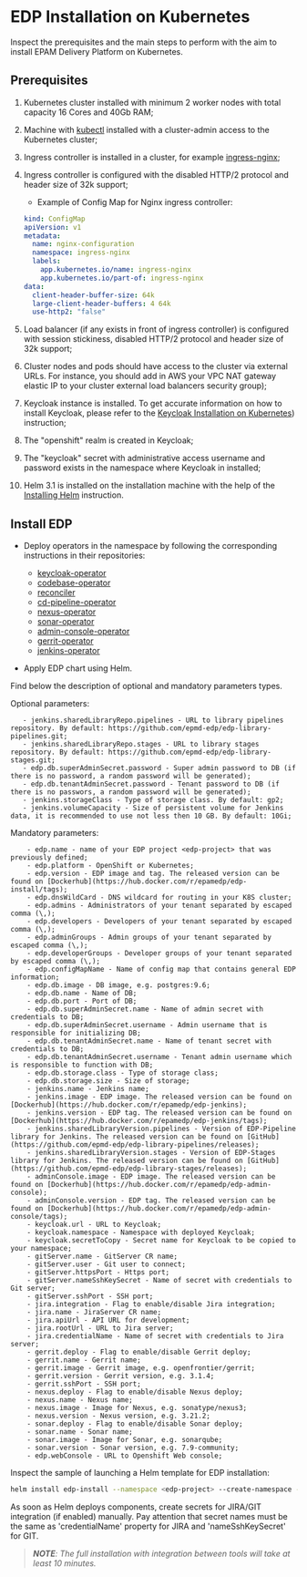 # EDP Installation on Kubernetes

Inspect the prerequisites and the main steps to perform with the aim to install EPAM Delivery Platform on Kubernetes.

## Prerequisites
1. Kubernetes cluster installed with minimum 2 worker nodes with total capacity 16 Cores and 40Gb RAM;
2. Machine with [kubectl](https://kubernetes.io/docs/tasks/tools/install-kubectl/) installed with a cluster-admin access to the Kubernetes cluster;
3. Ingress controller is installed in a cluster, for example [ingress-nginx](https://kubernetes.github.io/ingress-nginx/deploy/);
4. Ingress controller is configured with the disabled HTTP/2 protocol and header size of 32k support;

    - Example of Config Map for Nginx ingress controller:
    ```yaml
    kind: ConfigMap
    apiVersion: v1
    metadata:
      name: nginx-configuration
      namespace: ingress-nginx
      labels:
        app.kubernetes.io/name: ingress-nginx
        app.kubernetes.io/part-of: ingress-nginx
    data:
      client-header-buffer-size: 64k
      large-client-header-buffers: 4 64k
      use-http2: "false"
      ```

5. Load balancer (if any exists in front of ingress controller) is configured with session stickiness, disabled HTTP/2 protocol and header size of 32k support;
6. Cluster nodes and pods should have access to the cluster via external URLs. For instance, you should add in AWS your VPC NAT gateway elastic IP to your cluster external load balancers security group);
7. Keycloak instance is installed. To get accurate information on how to install Keycloak, please refer to the [Keycloak Installation on Kubernetes](kubernetes_install_keycloak.md)) instruction;
8. The "openshift" realm is created in Keycloak;
9. The "keycloak" secret with administrative access username and password exists in the namespace where Keycloak in installed;
10. Helm 3.1 is installed on the installation machine with the help of the [Installing Helm](https://v3.helm.sh/docs/intro/install/) instruction.

## Install EDP
* Deploy operators in the <edp-project> namespace by following the corresponding instructions in their repositories:
    - [keycloak-operator](https://github.com/epmd-edp/keycloak-operator)
    - [codebase-operator](https://github.com/epmd-edp/codebase-operator)
    - [reconciler](https://github.com/epmd-edp/reconciler)
    - [cd-pipeline-operator](https://github.com/epmd-edp/cd-pipeline-operator)
    - [nexus-operator](https://github.com/epmd-edp/nexus-operator)
    - [sonar-operator](https://github.com/epmd-edp/sonar-operator)
    - [admin-console-operator](https://github.com/epmd-edp/admin-console-operator)
    - [gerrit-operator](https://github.com/epmd-edp/gerrit-operator)
    - [jenkins-operator](https://github.com/epmd-edp/jenkins-operator)

* Apply EDP chart using Helm. 

Find below the description of optional and mandatory parameters types.

Optional parameters:
 ```
    - jenkins.sharedLibraryRepo.pipelines - URL to library pipelines repository. By default: https://github.com/epmd-edp/edp-library-pipelines.git;
    - jenkins.sharedLibraryRepo.stages - URL to library stages repository. By default: https://github.com/epmd-edp/edp-library-stages.git;
    - edp.db.superAdminSecret.password - Super admin password to DB (if there is no password, a random password will be generated);
    - edp.db.tenantAdminSecret.password - Tenant password to DB (if there is no passwors, a random password will be generated);
    - jenkins.storageClass - Type of storage class. By default: gp2; 
    - jenkins.volumeCapacity - Size of persistent volume for Jenkins data, it is recommended to use not less then 10 GB. By default: 10Gi;
 ```
 Mandatory parameters: 
  ```   
      - edp.name - name of your EDP project <edp-project> that was previously defined;
      - edp.platform - OpenShift or Kubernetes;
      - edp.version - EDP image and tag. The released version can be found on [Dockerhub](https://hub.docker.com/r/epamedp/edp-install/tags);
      - edp.dnsWildCard - DNS wildcard for routing in your K8S cluster;
      - edp.admins - Administrators of your tenant separated by escaped comma (\,);
      - edp.developers - Developers of your tenant separated by escaped comma (\,);
      - edp.adminGroups - Admin groups of your tenant separated by escaped comma (\,);
      - edp.developerGroups - Developer groups of your tenant separated by escaped comma (\,);
      - edp.configMapName - Name of config map that contains general EDP information;
      - edp.db.image - DB image, e.g. postgres:9.6;
      - edp.db.name - Name of DB;
      - edp.db.port - Port of DB;
      - edp.db.superAdminSecret.name - Name of admin secret with credentials to DB;
      - edp.db.superAdminSecret.username - Admin username that is responsible for initializing DB;
      - edp.db.tenantAdminSecret.name - Name of tenant secret with credentials to DB;
      - edp.db.tenantAdminSecret.username - Tenant admin username which is responsible to function with DB;
      - edp.db.storage.class - Type of storage class;
      - edp.db.storage.size - Size of storage;
      - jenkins.name - Jenkins name;
      - jenkins.image - EDP image. The released version can be found on [Dockerhub](https://hub.docker.com/r/epamedp/edp-jenkins);
      - jenkins.version - EDP tag. The released version can be found on [Dockerhub](https://hub.docker.com/r/epamedp/edp-jenkins/tags);
      - jenkins.sharedLibraryVersion.pipelines - Version of EDP-Pipeline library for Jenkins. The released version can be found on [GitHub](https://github.com/epmd-edp/edp-library-pipelines/releases);
      - jenkins.sharedLibraryVersion.stages - Version of EDP-Stages library for Jenkins. The released version can be found on [GitHub](https://github.com/epmd-edp/edp-library-stages/releases);
      - adminConsole.image - EDP image. The released version can be found on [Dockerhub](https://hub.docker.com/r/epamedp/edp-admin-console);
      - adminConsole.version - EDP tag. The released version can be found on [Dockerhub](https://hub.docker.com/r/epamedp/edp-admin-console/tags);
      - keycloak.url - URL to Keycloak;
      - keycloak.namespace - Namespace with deployed Keycloak;
      - keycloak.secretToCopy - Secret name for Keycloak to be copied to your namespace;
      - gitServer.name - GitServer CR name;
      - gitServer.user - Git user to connect;
      - gitServer.httpsPort - Https port;
      - gitServer.nameSshKeySecret - Name of secret with credentials to Git server;
      - gitServer.sshPort - SSH port;
      - jira.integration - Flag to enable/disable Jira integration;
      - jira.name - JiraServer CR name;
      - jira.apiUrl - API URL for development;
      - jira.rootUrl - URL to Jira server;
      - jira.credentialName - Name of secret with credentials to Jira server;
      - gerrit.deploy - Flag to enable/disable Gerrit deploy;
      - gerrit.name - Gerrit name;
      - gerrit.image - Gerrit image, e.g. openfrontier/gerrit;
      - gerrit.version - Gerrit version, e.g. 3.1.4;
      - gerrit.sshPort - SSH port;
      - nexus.deploy - Flag to enable/disable Nexus deploy;
      - nexus.name - Nexus name;
      - nexus.image - Image for Nexus, e.g. sonatype/nexus3;
      - nexus.version - Nexus version, e.g. 3.21.2;
      - sonar.deploy - Flag to enable/disable Sonar deploy;
      - sonar.name - Sonar name;
      - sonar.image - Image for Sonar, e.g. sonarqube;
      - sonar.version - Sonar version, e.g. 7.9-community;
      - edp.webConsole - URL to Openshift Web console;

```

Inspect the sample of launching a Helm template for EDP installation:

```bash
helm install edp-install --namespace <edp-project> --create-namespace --set edp.name=<edp-project> deploy-templates
```

As soon as Helm deploys components, create secrets for JIRA/GIT integration (if enabled) manually. Pay attention that 
secret names must be the same as 'credentialName' property for JIRA and 'nameSshKeySecret' for GIT.
 
>_**NOTE**: The full installation with integration between tools will take at least 10 minutes._